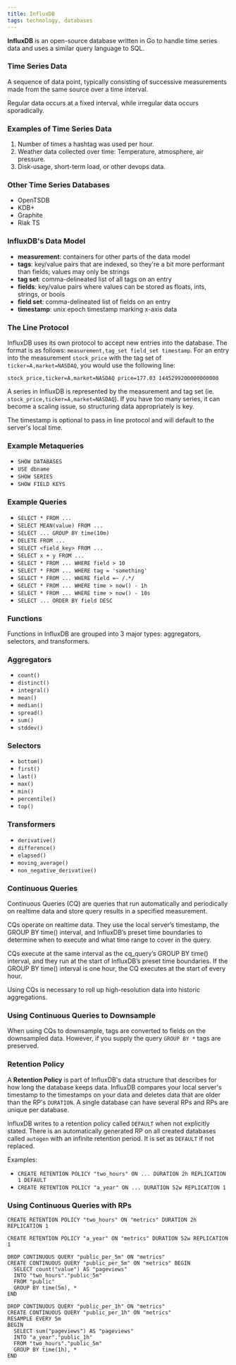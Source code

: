 ```yaml
---
title: InfluxDB
tags: technology, databases
---
```


**InfluxDB** is an open-source database written in Go to handle time series data and uses a similar query language to SQL.

### Time Series Data
A sequence of data point, typically consisting of successive measurements made from the same source over a time interval.

Regular data occurs at a fixed interval, while irregular data occurs sporadically.

### Examples of Time Series Data
1. Number of times a hashtag was used per hour.
2. Weather data collected over time: Temperature, atmosphere, air pressure.
3. Disk-usage, short-term load, or other devops data.

### Other Time Series Databases
- OpenTSDB
- KDB+
- Graphite
- Riak TS

### InfluxDB's Data Model
- **measurement**: containers for other parts of the data model
- **tags**: key/value pairs that are indexed, so they're a bit more performant than fields; values may only be strings
- **tag set**: comma-delineated list of all tags on an entry
- **fields**: key/value pairs where values can be stored as floats, ints, strings, or bools
- **field set**: comma-delineated list of fields on an entry
- **timestamp**: unix epoch timestamp marking x-axis data

### The Line Protocol
InfluxDB uses its own protocol to accept new entries into the database. The format is as follows: `measurement,tag_set field_set timestamp`. For an entry into the measurement `stock_price` with the tag set of `ticker=A,market=NASDAQ`, you would use the following line:

```
stock_price,ticker=A,market=NASDAQ price=177.03 1445299200000000000
```

A series in InfluxDB is represented by the measurement and tag set (ie. `stock_price,ticker=A,market=NASDAQ`). If you have too many series, it can become a scaling issue, so structuring data appropriately is key.

The timestamp is optional to pass in line protocol and will default to the server's local time.

### Example Metaqueries
- `SHOW DATABASES`
- `USE dbname`
- `SHOW SERIES`
- `SHOW FIELD KEYS`

### Example Queries
- `SELECT * FROM ...`
- `SELECT MEAN(value) FROM ...`
- `SELECT ... GROUP BY time(10m)`
- `DELETE FROM ...`
- `SELECT <field_key> FROM ...`
- `SELECT x + y FROM ...`
- `SELECT * FROM ... WHERE field > 10`
- `SELECT * FROM ... WHERE tag = 'something'`
- `SELECT * FROM ... WHERE field =~ /.*/`
- `SELECT * FROM ... WHERE time > now() - 1h`
- `SELECT * FROM ... WHERE time > now() - 10s`
- `SELECT ... ORDER BY field DESC`


### Functions
Functions in InfluxDB are grouped into 3 major types: aggregators, selectors, and transformers.

### Aggregators
- `count()`
- `distinct()`
- `integral()`
- `mean()`
- `median()`
- `spread()`
- `sum()`
- `stddev()`

### Selectors
- `bottom()`
- `first()`
- `last()`
- `max()`
- `min()`
- `percentile()`
- `top()`

### Transformers
- `derivative()`
- `difference()`
- `elapsed()`
- `moving_average()`
- `non_negative_derivative()`

### Continuous Queries
Continuous Queries (CQ) are queries that run automatically and periodically on realtime data and store query results in a specified measurement.

CQs operate on realtime data. They use the local server’s timestamp, the GROUP BY time() interval, and InfluxDB’s preset time boundaries to determine when to execute and what time range to cover in the query.

CQs execute at the same interval as the cq_query’s GROUP BY time() interval, and they run at the start of InfluxDB’s preset time boundaries. If the GROUP BY time() interval is one hour, the CQ executes at the start of every hour.

Using CQs is necessary to roll up high-resolution data into historic aggregations.

### Using Continuous Queries to Downsample
When using CQs to downsample, tags are converted to fields on the downsampled data. However, if you supply the query `GROUP BY *` tags are preserved.

### Retention Policy
A **Retention Policy** is part of InfluxDB's data structure that describes for how long the database keeps data. InfluxDB compares your local server's timestamp to the timestamps on your data and deletes data that are older than the RP's `DURATION`. A single database can have several RPs and RPs are unique per database.

InfluxDB writes to a retention policy called `DEFAULT` when not explicitly stated. There is an automatically generated RP on all created databases called `autogen` with an infinite retention period. It is set as `DEFAULT` if not replaced.

Examples:
- `CREATE RETENTION POLICY "two_hours" ON ... DURATION 2h REPLICATION 1 DEFAULT`
- `CREATE RETENTION POLICY "a_year" ON ... DURATION 52w REPLICATION 1`

### Using Continuous Queries with RPs
```
CREATE RETENTION POLICY "two_hours" ON "metrics" DURATION 2h REPLICATION 1

CREATE RETENTION POLICY "a_year" ON "metrics" DURATION 52w REPLICATION 1

DROP CONTINUOUS QUERY "public_per_5m" ON "metrics"
CREATE CONTINUOUS QUERY "public_per_5m" ON "metrics" BEGIN
  SELECT count("value") AS "pageviews"
  INTO "two_hours"."public_5m"
  FROM "public"
  GROUP BY time(5m), *
END

DROP CONTINUOUS QUERY "public_per_1h" ON "metrics"
CREATE CONTINUOUS QUERY "public_per_1h" ON "metrics"
RESAMPLE EVERY 5m
BEGIN
  SELECT sum("pageviews") AS "pageviews"
  INTO "a_year"."public_1h"
  FROM "two_hours"."public_5m"
  GROUP BY time(1h), *
END
```
